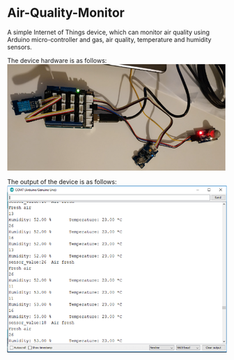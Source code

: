 # Air-Quality-Monitor
A simple Internet of Things device, which can monitor air quality using Arduino micro-controller and gas, air quality, temperature and humidity sensors.

The device hardware is as follows:
![github-small](https://github.com/azraful/Air-Quality-Monitor/blob/master/Device.PNG?raw=true)

The output of the device is as follows:
![github-small](https://github.com/azraful/Air-Quality-Monitor/blob/master/Serial%20Monitor.PNG?raw=true)
